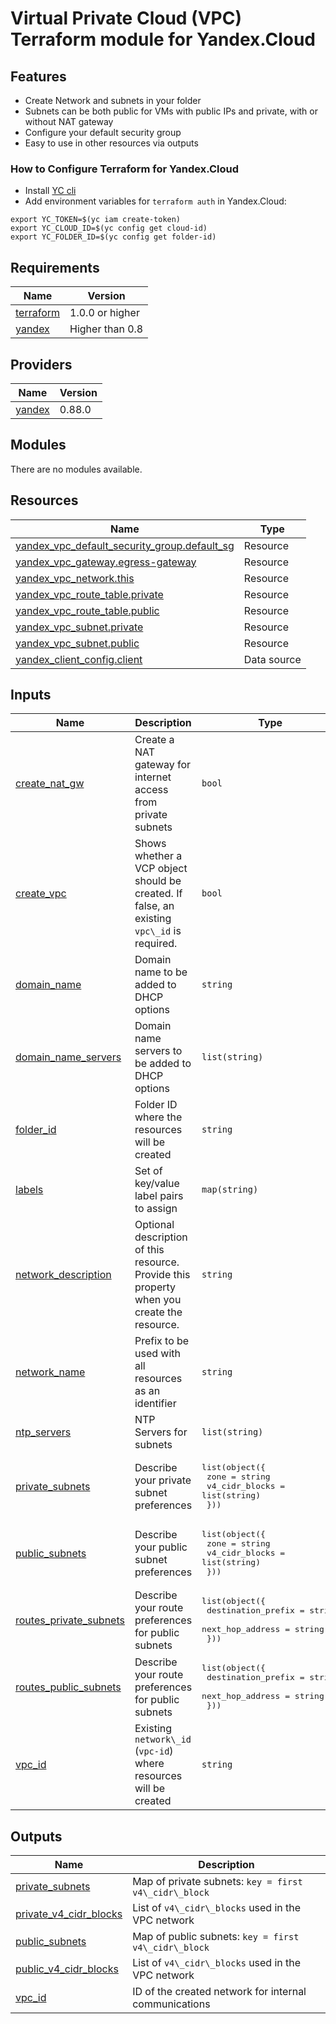 # Virtual Private Cloud (VPC) Terraform module for Yandex.Cloud

## Features

- Create Network and subnets in your folder
- Subnets can be both public for VMs with public IPs and private, with or without NAT gateway
- Configure your default security group
- Easy to use in other resources via outputs

### How to Configure Terraform for Yandex.Cloud

- Install [YC cli](https://cloud.yandex.com/docs/cli/quickstart)
- Add environment variables for `terraform auth` in Yandex.Cloud:

```
export YC_TOKEN=$(yc iam create-token)
export YC_CLOUD_ID=$(yc config get cloud-id)
export YC_FOLDER_ID=$(yc config get folder-id)
```

<!-- BEGINNING OF PRE-COMMIT-TERRAFORM DOCS HOOK -->
## Requirements

| Name | Version |
|------|---------|
| <a name="requirement_terraform"></a> [terraform](#requirement\_terraform) | 1.0.0 or higher |
| <a name="requirement_yandex"></a> [yandex](#requirement\_yandex) | Higher than 0.8 |

## Providers

| Name | Version |
|------|---------|
| <a name="provider_yandex"></a> [yandex](#provider\_yandex) | 0.88.0 |

## Modules

There are no modules available.

## Resources

| Name | Type |
|------|------|
| [yandex_vpc_default_security_group.default_sg](https://registry.terraform.io/providers/yandex-cloud/yandex/latest/docs/resources/vpc_default_security_group) | Resource |
| [yandex_vpc_gateway.egress-gateway](https://registry.terraform.io/providers/yandex-cloud/yandex/latest/docs/resources/vpc_gateway) | Resource |
| [yandex_vpc_network.this](https://registry.terraform.io/providers/yandex-cloud/yandex/latest/docs/resources/vpc_network) | Resource |
| [yandex_vpc_route_table.private](https://registry.terraform.io/providers/yandex-cloud/yandex/latest/docs/resources/vpc_route_table) | Resource |
| [yandex_vpc_route_table.public](https://registry.terraform.io/providers/yandex-cloud/yandex/latest/docs/resources/vpc_route_table) | Resource |
| [yandex_vpc_subnet.private](https://registry.terraform.io/providers/yandex-cloud/yandex/latest/docs/resources/vpc_subnet) | Resource |
| [yandex_vpc_subnet.public](https://registry.terraform.io/providers/yandex-cloud/yandex/latest/docs/resources/vpc_subnet) | Resource |
| [yandex_client_config.client](https://registry.terraform.io/providers/yandex-cloud/yandex/latest/docs/data-sources/client_config) | Data source |

## Inputs

| Name | Description | Type | Default | Required |
|------|-------------|------|---------|:--------:|
| <a name="input_create_nat_gw"></a> [create\_nat\_gw](#input\_create\_nat\_gw) | Create a NAT gateway for internet access from private subnets | `bool` | `true` | No |
| <a name="input_create_vpc"></a> [create\_vpc](#input\_create\_vpc) | Shows whether a VCP object should be created. If false, an existing `vpc\_id` is required. | `bool` | `true` | No |
| <a name="input_domain_name"></a> [domain\_name](#input\_domain\_name) | Domain name to be added to DHCP options | `string` | `null` | No |
| <a name="input_domain_name_servers"></a> [domain\_name\_servers](#input\_domain\_name\_servers) | Domain name servers to be added to DHCP options | `list(string)` | `[]` | No |
| <a name="input_folder_id"></a> [folder\_id](#input\_folder\_id) | Folder ID where the resources will be created | `string` | `null` | No |
| <a name="input_labels"></a> [labels](#input\_labels) | Set of key/value label pairs to assign | `map(string)` | `null` | No |
| <a name="input_network_description"></a> [network\_description](#input\_network\_description) | Optional description of this resource. Provide this property when you create the resource. | `string` | `"terraform-created"` | No |
| <a name="input_network_name"></a> [network\_name](#input\_network\_name) | Prefix to be used with all resources as an identifier | `string` | N/A | Yes |
| <a name="input_ntp_servers"></a> [ntp\_servers](#input\_ntp\_servers) | NTP Servers for subnets | `list(string)` | `[]` | No |
| <a name="input_private_subnets"></a> [private\_subnets](#input\_private\_subnets) | Describe your private subnet preferences | <pre>list(object({<br>    zone           = string<br>    v4_cidr_blocks = list(string)<br>  }))</pre> | `null` | No |
| <a name="input_public_subnets"></a> [public\_subnets](#input\_public\_subnets) | Describe your public subnet preferences | <pre>list(object({<br>    zone           = string<br>    v4_cidr_blocks = list(string)<br>  }))</pre> | `null` | No |
| <a name="input_routes_private_subnets"></a> [routes\_private\_subnets](#input\_routes\_private\_subnets) | Describe your route preferences for public subnets | <pre>list(object({<br>    destination_prefix = string<br>    next_hop_address   = string<br>  }))</pre> | `null` | No |
| <a name="input_routes_public_subnets"></a> [routes\_public\_subnets](#input\_routes\_public\_subnets) | Describe your route preferences for public subnets | <pre>list(object({<br>    destination_prefix = string<br>    next_hop_address   = string<br>  }))</pre> | `null` | No |
| <a name="input_vpc_id"></a> [vpc\_id](#input\_vpc\_id) | Existing `network\_id` (`vpc-id`) where resources will be created | `string` | `null` | No |

## Outputs

| Name | Description |
|------|-------------|
| <a name="output_private_subnets"></a> [private\_subnets](#output\_private\_subnets) | Map of private subnets: `key = first v4\_cidr\_block` |
| <a name="output_private_v4_cidr_blocks"></a> [private\_v4\_cidr\_blocks](#output\_private\_v4\_cidr\_blocks) | List of `v4\_cidr\_blocks` used in the VPC network |
| <a name="output_public_subnets"></a> [public\_subnets](#output\_public\_subnets) | Map of public subnets: `key = first v4\_cidr\_block` |
| <a name="output_public_v4_cidr_blocks"></a> [public\_v4\_cidr\_blocks](#output\_public\_v4\_cidr\_blocks) | List of `v4\_cidr\_blocks` used in the VPC network |
| <a name="output_vpc_id"></a> [vpc\_id](#output\_vpc\_id) | ID of the created network for internal communications |
<!-- END OF PRE-COMMIT-TERRAFORM DOCS HOOK -->
